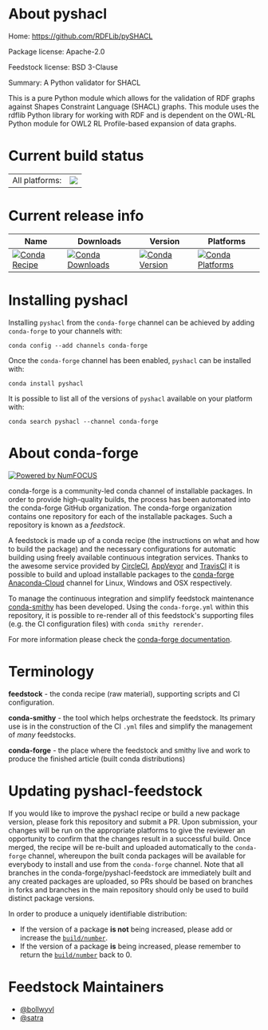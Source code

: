 About pyshacl
=============

Home: https://github.com/RDFLib/pySHACL

Package license: Apache-2.0

Feedstock license: BSD 3-Clause

Summary: A Python validator for SHACL

This is a pure Python module which allows for the validation of RDF graphs
against Shapes Constraint Language (SHACL) graphs. This module uses the
rdflib Python library for working with RDF and is dependent on the OWL-RL
Python module for OWL2 RL Profile-based expansion of data graphs.


Current build status
====================


<table><tr>
    <td>All platforms:</td>
    <td>
      <a href="https://dev.azure.com/conda-forge/feedstock-builds/_build/latest?definitionId=6741&branchName=master">
        <img src="https://dev.azure.com/conda-forge/feedstock-builds/_apis/build/status/pyshacl-feedstock?branchName=master">
      </a>
    </td>
  </tr>
</table>

Current release info
====================

| Name | Downloads | Version | Platforms |
| --- | --- | --- | --- |
| [![Conda Recipe](https://img.shields.io/badge/recipe-pyshacl-green.svg)](https://anaconda.org/conda-forge/pyshacl) | [![Conda Downloads](https://img.shields.io/conda/dn/conda-forge/pyshacl.svg)](https://anaconda.org/conda-forge/pyshacl) | [![Conda Version](https://img.shields.io/conda/vn/conda-forge/pyshacl.svg)](https://anaconda.org/conda-forge/pyshacl) | [![Conda Platforms](https://img.shields.io/conda/pn/conda-forge/pyshacl.svg)](https://anaconda.org/conda-forge/pyshacl) |

Installing pyshacl
==================

Installing `pyshacl` from the `conda-forge` channel can be achieved by adding `conda-forge` to your channels with:

```
conda config --add channels conda-forge
```

Once the `conda-forge` channel has been enabled, `pyshacl` can be installed with:

```
conda install pyshacl
```

It is possible to list all of the versions of `pyshacl` available on your platform with:

```
conda search pyshacl --channel conda-forge
```


About conda-forge
=================

[![Powered by NumFOCUS](https://img.shields.io/badge/powered%20by-NumFOCUS-orange.svg?style=flat&colorA=E1523D&colorB=007D8A)](http://numfocus.org)

conda-forge is a community-led conda channel of installable packages.
In order to provide high-quality builds, the process has been automated into the
conda-forge GitHub organization. The conda-forge organization contains one repository
for each of the installable packages. Such a repository is known as a *feedstock*.

A feedstock is made up of a conda recipe (the instructions on what and how to build
the package) and the necessary configurations for automatic building using freely
available continuous integration services. Thanks to the awesome service provided by
[CircleCI](https://circleci.com/), [AppVeyor](https://www.appveyor.com/)
and [TravisCI](https://travis-ci.org/) it is possible to build and upload installable
packages to the [conda-forge](https://anaconda.org/conda-forge)
[Anaconda-Cloud](https://anaconda.org/) channel for Linux, Windows and OSX respectively.

To manage the continuous integration and simplify feedstock maintenance
[conda-smithy](https://github.com/conda-forge/conda-smithy) has been developed.
Using the ``conda-forge.yml`` within this repository, it is possible to re-render all of
this feedstock's supporting files (e.g. the CI configuration files) with ``conda smithy rerender``.

For more information please check the [conda-forge documentation](https://conda-forge.org/docs/).

Terminology
===========

**feedstock** - the conda recipe (raw material), supporting scripts and CI configuration.

**conda-smithy** - the tool which helps orchestrate the feedstock.
                   Its primary use is in the construction of the CI ``.yml`` files
                   and simplify the management of *many* feedstocks.

**conda-forge** - the place where the feedstock and smithy live and work to
                  produce the finished article (built conda distributions)


Updating pyshacl-feedstock
==========================

If you would like to improve the pyshacl recipe or build a new
package version, please fork this repository and submit a PR. Upon submission,
your changes will be run on the appropriate platforms to give the reviewer an
opportunity to confirm that the changes result in a successful build. Once
merged, the recipe will be re-built and uploaded automatically to the
`conda-forge` channel, whereupon the built conda packages will be available for
everybody to install and use from the `conda-forge` channel.
Note that all branches in the conda-forge/pyshacl-feedstock are
immediately built and any created packages are uploaded, so PRs should be based
on branches in forks and branches in the main repository should only be used to
build distinct package versions.

In order to produce a uniquely identifiable distribution:
 * If the version of a package **is not** being increased, please add or increase
   the [``build/number``](https://conda.io/docs/user-guide/tasks/build-packages/define-metadata.html#build-number-and-string).
 * If the version of a package **is** being increased, please remember to return
   the [``build/number``](https://conda.io/docs/user-guide/tasks/build-packages/define-metadata.html#build-number-and-string)
   back to 0.

Feedstock Maintainers
=====================

* [@bollwyvl](https://github.com/bollwyvl/)
* [@satra](https://github.com/satra/)

